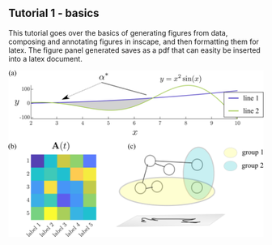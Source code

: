 
## Tutorial 1 - basics

This tutorial goes over the basics of generating figures from data, composing and annotating figures in inscape, and then formatting them for latex. The figure panel generated saves as a pdf that can easity be inserted into a latex document.


<img src="figures/demo_panel.png" width="600">
